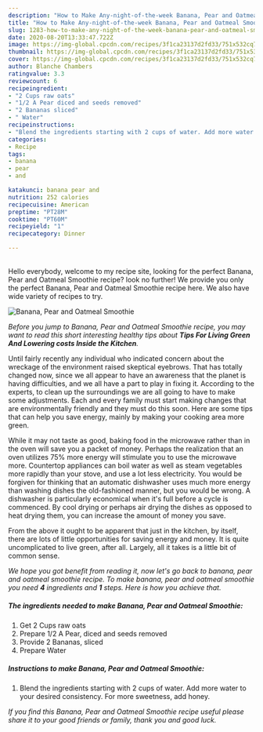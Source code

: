 ```yaml
---
description: "How to Make Any-night-of-the-week Banana, Pear and Oatmeal Smoothie"
title: "How to Make Any-night-of-the-week Banana, Pear and Oatmeal Smoothie"
slug: 1283-how-to-make-any-night-of-the-week-banana-pear-and-oatmeal-smoothie
date: 2020-08-20T13:33:47.722Z
image: https://img-global.cpcdn.com/recipes/3f1ca23137d2fd33/751x532cq70/banana-pear-and-oatmeal-smoothie-recipe-main-photo.jpg
thumbnail: https://img-global.cpcdn.com/recipes/3f1ca23137d2fd33/751x532cq70/banana-pear-and-oatmeal-smoothie-recipe-main-photo.jpg
cover: https://img-global.cpcdn.com/recipes/3f1ca23137d2fd33/751x532cq70/banana-pear-and-oatmeal-smoothie-recipe-main-photo.jpg
author: Blanche Chambers
ratingvalue: 3.3
reviewcount: 6
recipeingredient:
- "2 Cups raw oats"
- "1/2 A Pear diced and seeds removed"
- "2 Bananas sliced"
- " Water"
recipeinstructions:
- "Blend the ingredients starting with 2 cups of water. Add more water to your desired consistency. For more sweetness, add honey."
categories:
- Recipe
tags:
- banana
- pear
- and

katakunci: banana pear and 
nutrition: 252 calories
recipecuisine: American
preptime: "PT28M"
cooktime: "PT60M"
recipeyield: "1"
recipecategory: Dinner

---
```

<br>
Hello everybody, welcome to my recipe site, looking for the perfect Banana, Pear and Oatmeal Smoothie recipe? look no further! We provide you only the perfect Banana, Pear and Oatmeal Smoothie recipe here. We also have wide variety of recipes to try.
<br>


![Banana, Pear and Oatmeal Smoothie](https://img-global.cpcdn.com/recipes/3f1ca23137d2fd33/751x532cq70/banana-pear-and-oatmeal-smoothie-recipe-main-photo.jpg)

<i>Before you jump to Banana, Pear and Oatmeal Smoothie recipe, you may want to read this short interesting healthy tips about 
<strong>Tips For Living Green And Lowering costs Inside the Kitchen</strong>.</i>
</br>

Until fairly recently any individual who indicated concern about the wreckage of the environment raised skeptical eyebrows. That has totally changed now, since we all appear to have an awareness that the planet is having difficulties, and we all have a part to play in fixing it. According to the experts, to clean up the surroundings we are all going to have to make some adjustments. Each and every family must start making changes that are environmentally friendly and they must do this soon. Here are some tips that can help you save energy, mainly by making your cooking area more green.

While it may not taste as good, baking food in the microwave rather than in the oven will save you a packet of money. Perhaps the realization that an oven utilizes 75% more energy will stimulate you to use the microwave more. Countertop appliances can boil water as well as steam vegetables more rapidly than your stove, and use a lot less electricity. You would be forgiven for thinking that an automatic dishwasher uses much more energy than washing dishes the old-fashioned manner, but you would be wrong. A dishwasher is particularly economical when it's full before a cycle is commenced. By cool drying or perhaps air drying the dishes as opposed to heat drying them, you can increase the amount of money you save.

From the above it ought to be apparent that just in the kitchen, by itself, there are lots of little opportunities for saving energy and money. It is quite uncomplicated to live green, after all. Largely, all it takes is a little bit of common sense.


<i>We hope you got benefit from reading it, now let's go back to banana, pear and oatmeal smoothie recipe. To make banana, pear and oatmeal smoothie you need <strong>4</strong> ingredients and <strong>1</strong> steps. Here is how you achieve that.
</i>

##### The ingredients needed to make Banana, Pear and Oatmeal Smoothie:

1. Get 2 Cups raw oats
1. Prepare 1/2 A Pear, diced and seeds removed
1. Provide 2 Bananas, sliced
1. Prepare  Water


##### Instructions to make Banana, Pear and Oatmeal Smoothie:

1. Blend the ingredients starting with 2 cups of water. Add more water to your desired consistency. For more sweetness, add honey.


<i>If you find this Banana, Pear and Oatmeal Smoothie recipe useful please share it to your good friends or family, thank you and good luck.</i>
